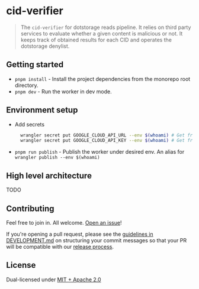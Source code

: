 # cid-verifier

> The `cid-verifier` for dotstorage reads pipeline. It relies on third party services to evaluate whether a given content is malicious or not. It keeps track of obtained results for each CID and operates the dotstorage denylist.

## Getting started

- `pnpm install` - Install the project dependencies from the monorepo root directory.
- `pnpm dev` - Run the worker in dev mode.

## Environment setup

- Add secrets

  ```sh
    wrangler secret put GOOGLE_CLOUD_API_URL --env $(whoami) # Get from 1password
    wrangler secret put GOOGLE_CLOUD_API_KEY --env $(whoami) # Get from 1password
  ```

- `pnpm run publish` - Publish the worker under desired env. An alias for `wrangler publish --env $(whoami)`

## High level architecture

TODO

## Contributing

Feel free to join in. All welcome. [Open an issue](https://github.com/web3-storage/reads/issues)!

If you're opening a pull request, please see the [guidelines in DEVELOPMENT.md](https://github.com/web3-storage/reads/blob/main/DEVELOPMENT.md#how-should-i-write-my-commits) on structuring your commit messages so that your PR will be compatible with our [release process](https://github.com/web3-storage/reads/blob/main/DEVELOPMENT.md#release).

## License

Dual-licensed under [MIT + Apache 2.0](https://github.com/web3-storage/reads/blob/main/LICENSE.md)
